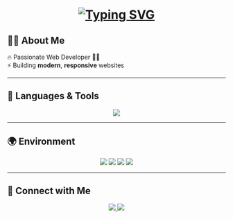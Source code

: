 <h1 align="center">
  <a href="https://git.io/typing-svg">
    <img src="https://readme-typing-svg.demolab.com?font=Poppins&weight=700&size=36&pause=800&color=00BFFF&center=true&vCenter=true&width=600&lines=Hi!+I'm+Mohammad+Hosseini;Creative+Web+Developer;Tech+Enthusiast+%26+Designer;Welcome+to+my+GitHub!" alt="Typing SVG" />
  </a>
</h1>


## 🧑‍💻 About Me
🔥 Passionate Web Developer 🧑‍💻  
⚡ Building **modern**, **responsive** websites  

---

## 🚀 Languages & Tools
<p align="center">
  <img src="https://skillicons.dev/icons?i=html,css,javascript,python,php,git,github,vscode,figma&theme=dark" />
</p>

---

## 🌍 Environment
<p align="center">
  <img src="https://img.shields.io/badge/Windows-0078D6?style=for-the-badge&logo=windows&logoColor=white" />
  <img src="https://img.shields.io/badge/Linux-FCC624?style=for-the-badge&logo=linux&logoColor=black" />
  <img src="https://img.shields.io/badge/VSCode-007ACC?style=for-the-badge&logo=visual-studio-code&logoColor=white" />
  <img src="https://img.shields.io/badge/Docker-2496ED?style=for-the-badge&logo=docker&logoColor=white" />
</p>

---

## 🔗 Connect with Me
<p align="center">
  <a href="https://www.linkedin.com/in/mohammadhu1" target="_blank">
    <img src="https://img.shields.io/badge/LinkedIn-0077B5?style=for-the-badge&logo=linkedin&logoColor=white" />
  </a>
  <a href="https://www.instagram.com/mohammadhu1" target="_blank">
    <img src="https://img.shields.io/badge/Instagram-E4405F?style=for-the-badge&logo=instagram&logoColor=white" />
  </a>
</p>

